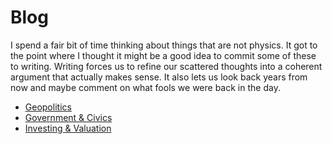 # Blog

I spend a fair bit of time thinking about things that are not physics. It got to
the point where I thought it might be a good idea to commit some of these to
writing. Writing forces us to refine our scattered thoughts into a
coherent argument that actually makes sense.
It also lets us look back years from now and
maybe comment on what fools we were back in the day.



* [Geopolitics](./writings/straits/straits.md)
* [Government & Civics](./writings/gov/gov.md)
* [Investing & Valuation](./writings/valuation/valuation.md)
